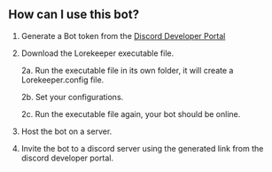 ## How can I use this bot?
1. Generate a Bot token from the [Discord Developer Portal](https://discord.com/developers/docs/intro)

2. Download the Lorekeeper executable file.

      2a. Run the executable file in its own folder, it will create a Lorekeeper.config file. 
      
      2b. Set your configurations.
      
      2c. Run the executable file again, your bot should be online.
  
3. Host the bot on a server.

4. Invite the bot to a discord server using the generated link from the discord developer portal.
